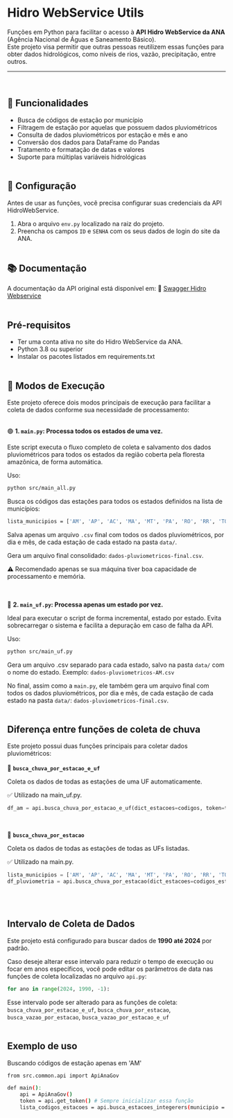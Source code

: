 # Hidro WebService Utils

Funções em Python para facilitar o acesso à **API Hidro WebService da ANA** (Agência Nacional de Águas e Saneamento Básico).  
Este projeto visa permitir que outras pessoas reutilizem essas funções para obter dados hidrológicos, como níveis de rios, vazão, precipitação, entre outros.

---
<br>

 
## 🔧 Funcionalidades

- Busca de códigos de estação por município
- Filtragem de estação por aquelas que possuem dados pluviométricos
- Consulta de dados pluviométricos por estação e mês e ano
- Conversão dos dados para DataFrame do Pandas
- Tratamento e formatação de datas e valores
- Suporte para múltiplas variáveis hidrológicas
<br><br>


## 🔐 Configuração
Antes de usar as funções, você precisa configurar suas credenciais da API HidroWebService.
1. Abra o arquivo `env.py` localizado na raiz do projeto.
2. Preencha os campos `ID` e `SENHA` com os seus dados de login do site da ANA.
<br><br>


## 📚 Documentação
A documentação da API original está disponível em:
🔗 [Swagger Hidro Webservice](https://www.ana.gov.br/hidrowebservice/swagger-ui/index.html#/WSEstacoesTelemetricasController/oAUth)
<br><br>

   
## Pré-requisitos
- Ter uma conta ativa no site do Hidro WebService da ANA.
- Python 3.8 ou superior
- Instalar os pacotes listados em requirements.txt
<br><br>

## 🚀 Modos de Execução
Este projeto oferece dois modos principais de execução para facilitar a coleta de dados conforme sua necessidade de processamento:
<br><br>

🟢 **1. `main.py`: Processa todos os estados de uma vez.**

Este script executa o fluxo completo de coleta e salvamento dos dados pluviométricos para todos os estados da região coberta pela floresta amazônica, de forma automática.

Uso:

```bash
python src/main_all.py
```
Busca os códigos das estações para todos os estados definidos na lista de municípios:
```bash
lista_municipios = ['AM', 'AP', 'AC', 'MA', 'MT', 'PA', 'RO', 'RR', 'TO']
```
Salva apenas um arquivo `.csv` final com todos os dados pluviométricos, por dia e mês, de cada estação de cada estado na pasta `data/`.

Gera um arquivo final consolidado: `dados-pluviometricos-final.csv`.

⚠️ Recomendado apenas se sua máquina tiver boa capacidade de processamento e memória.

 <br> <br>
🔵  **2. `main_uf.py`: Processa apenas um estado por vez.**

Ideal para executar o script de forma incremental, estado por estado. Evita sobrecarregar o sistema e facilita a depuração em caso de falha da API.

Uso:

```bash
python src/main_uf.py
```

Gera um arquivo .csv separado para cada estado, salvo na pasta `data/` com o nome do estado. Exemplo: `dados-pluviometricos-AM.csv`

No final, assim como a `main.py`, ele também gera um arquivo final com todos os dados pluviométricos, por dia e mês, de cada estação de cada estado na pasta `data/`: `dados-pluviometricos-final.csv`.
 <br> <br>

## Diferença entre funções de coleta de chuva
Este projeto possui duas funções principais para coletar dados pluviométricos:
<br><br>
📌 **`busca_chuva_por_estacao_e_uf`**

Coleta os dados de todas as estações de uma UF automaticamente.

✅ Utilizado na main_uf.py.

```python
df_am = api.busca_chuva_por_estacao_e_uf(dict_estacoes=codigos, token=token, uf='AM')
```
<br>

📌 **`busca_chuva_por_estacao`**

Coleta os dados de todas as estações de todas as UFs listadas.

✅ Utilizado na main.py.
```python
lista_municipios = ['AM', 'AP', 'AC', 'MA', 'MT', 'PA', 'RO', 'RR', 'TO']
df_pluviometria = api.busca_chuva_por_estacao(dict_estacoes=codigos_estacoes_pluviometricas,token=token, lista_municipios=lista_municipios)
```
 <br> <br>

## Intervalo de Coleta de Dados

Este projeto está configurado para buscar dados de **1990 até 2024** por padrão.

Caso deseje alterar esse intervalo para reduzir o tempo de execução ou focar em anos específicos, você pode editar os parâmetros de data nas funções de coleta localizadas no arquivo `api.py`:
```python
for ano in range(2024, 1990, -1):
```
Esse intervalo pode ser alterado para as funções de coleta: `busca_chuva_por_estacao_e_uf`, `busca_chuva_por_estacao`, `busca_vazao_por_estacao`, `busca_vazao_por_estacao_e_uf`
 <br> <br>


## Exemplo de uso

Buscando códigos de estação apenas em 'AM'

```bash
from src.common.api import ApiAnaGov

def main():
    api = ApiAnaGov()
    token = api.get_token() # Sempre inicializar essa função
    lista_codigos_estacoes = api.busca_estacoes_integerers(municipio = 'AM',token=token)
```

